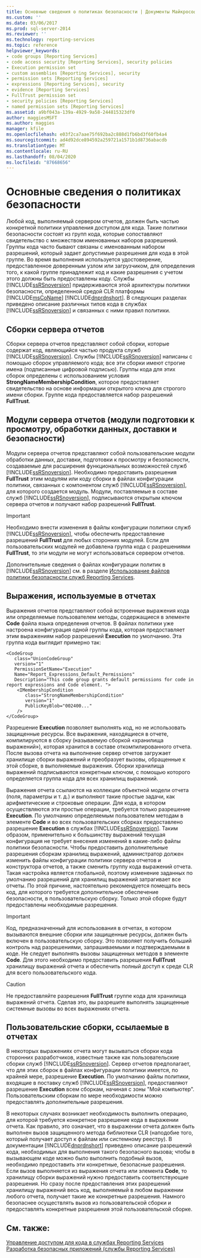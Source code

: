 ```yaml
---
title: Основные сведения о политиках безопасности | Документы Майкрософт
ms.custom: ''
ms.date: 03/06/2017
ms.prod: sql-server-2014
ms.reviewer: ''
ms.technology: reporting-services
ms.topic: reference
helpviewer_keywords:
- code groups [Reporting Services]
- code access security [Reporting Services], security policies
- Execution permission set
- custom assemblies [Reporting Services], security
- permission sets [Reporting Services]
- expressions [Reporting Services], security
- evidence [Reporting Services]
- FullTrust permission set
- security policies [Reporting Services]
- named permission sets [Reporting Services]
ms.assetid: a9bf043a-139a-4929-9a58-244815323df0
author: maggiesMSFT
ms.author: maggies
manager: kfile
ms.openlocfilehash: e03f2ca7aae75f692ba2c888d1fb6bd3f60fb4a4
ms.sourcegitcommit: ad4d92dce894592a259721a1571b1d8736abacdb
ms.translationtype: MT
ms.contentlocale: ru-RU
ms.lasthandoff: 08/04/2020
ms.locfileid: "87668656"
---
```

# <a name="understanding-security-policies"></a>Основные сведения о политиках безопасности
  Любой код, выполняемый сервером отчетов, должен быть частью конкретной политики управления доступом для кода. Такие политики безопасности состоят из групп кода, которые сопоставляют свидетельство с множеством именованных наборов разрешений. Группы кода часто бывают связаны с именованным набором разрешений, который задает допустимые разрешения для кода в этой группе. Во время выполнения используется удостоверение, предоставленное доверенным узлом или загрузчиком, для определения того, к какой группе принадлежит код и какие разрешения с учетом этого должны быть предоставлены коду. Службы [!INCLUDE[ssRSnoversion](../../../includes/ssrsnoversion-md.md)] придерживаются этой архитектуры политики безопасности, определенной средой CLR платформы [!INCLUDE[msCoName](../../../includes/msconame-md.md)] [!INCLUDE[dnprdnshort](../../../includes/dnprdnshort-md.md)]. В следующих разделах приведено описание различных типов кода в службах [!INCLUDE[ssRSnoversion](../../../includes/ssrsnoversion-md.md)] и связанных с ними правил политики.  
  
## <a name="report-server-assemblies"></a>Сборки сервера отчетов  
 Сборки сервера отчетов представляют собой сборки, которые содержат код, являющийся частью продукта служб [!INCLUDE[ssRSnoversion](../../../includes/ssrsnoversion-md.md)]. Службы [!INCLUDE[ssRSnoversion](../../../includes/ssrsnoversion-md.md)] написаны с помощью сборок управляемого кода; все эти сборки имеют строгие имена (подписанные цифровой подписью). Группы кода для этих сборок определены с использованием условия **StrongNameMembershipCondition**, которое предоставляет свидетельство на основе информации открытого ключа для строгого имени сборки. Группе кода предоставляется набор разрешений **FullTrust**.  
  
## <a name="report-server-extensions-rendering-data-delivery-and-security"></a>Модули сервера отчетов (модули подготовки к просмотру, обработки данных, доставки и безопасности)  
 Модули сервера отчетов представляют собой пользовательские модули обработки данных, доставки, подготовки к просмотру и безопасности, создаваемые для расширения функциональных возможностей служб [!INCLUDE[ssRSnoversion](../../../includes/ssrsnoversion-md.md)]. Необходимо предоставить разрешения **FullTrust** этим модулям или коду сборки в файлах конфигурации политики, связанных с компонентом служб [!INCLUDE[ssRSnoversion](../../../includes/ssrsnoversion-md.md)], для которого создается модуль. Модули, поставляемые в составе служб [!INCLUDE[ssRSnoversion](../../../includes/ssrsnoversion-md.md)], подписываются открытым ключом сервера отчетов и получают набор разрешений **FullTrust**.  
  
> [!IMPORTANT]  
>  Необходимо внести изменения в файлы конфигурации политики служб [!INCLUDE[ssRSnoversion](../../../includes/ssrsnoversion-md.md)], чтобы обеспечить предоставление разрешений **FullTrust** для любых сторонних модулей. Если для пользовательских модулей не добавлена группа кода с разрешениями **FullTrust**, то эти модули не могут использоваться сервером отчетов.  
  
 Дополнительные сведения о файлах конфигурации политик в [!INCLUDE[ssRSnoversion](../../../includes/ssrsnoversion-md.md)] см. в разделе [Использование файлов политики безопасности служб Reporting Services](using-reporting-services-security-policy-files.md).  
  
## <a name="expressions-used-in-reports"></a>Выражения, используемые в отчетах  
 Выражения отчетов представляют собой встроенные выражения кода или определяемые пользователем методы, содержащиеся в элементе **Code** файла языка определения отчетов. В файлах политики уже настроена конфигурация одной группы кода, которая предоставляет этим выражениям набор разрешений **Execution** по умолчанию. Эта группа кода выглядит примерно так:  
  
```  
<CodeGroup  
   class="UnionCodeGroup"  
   version="1"  
   PermissionSetName="Execution"  
   Name="Report_Expressions_Default_Permissions"  
   Description="This code group grants default permissions for code in report expressions and Code element. ">  
    <IMembershipCondition  
       class="StrongNameMembershipCondition"  
       version="1"  
       PublicKeyBlob="002400..."  
    />  
</CodeGroup>  
```  
  
 Разрешение **Execution** позволяет выполнять код, но не использовать защищенные ресурсы. Все выражения, находящиеся в отчете, компилируются в сборку (называемую сборкой «хранилища выражений»), которая хранится в составе откомпилированного отчета. После вызова отчета на выполнение сервер отчетов загружает хранилище сборки выражений и преобразует вызовы, обращенные к этой сборке, в выполняемые выражения. Сборки хранилища выражений подписываются конкретным ключом, с помощью которого определяется группа кода для всех хранилищ выражений.  
  
 Выражения отчета ссылаются на коллекции объектной модели отчета (поля, параметры и т. д.) и выполняют такие простые задачи, как арифметические и строковые операции. Для кода, в котором осуществляются эти простые операции, требуется только разрешение **Execution**. По умолчанию определяемым пользователем методам в элементе **Code** и во всех пользовательских сборках предоставлено разрешение **Execution** в службах [!INCLUDE[ssRSnoversion](../../../includes/ssrsnoversion-md.md)]. Таким образом, применительно к большинству выражений текущая конфигурация не требует внесения изменений в какие-либо файлы политики безопасности. Чтобы предоставить дополнительные разрешения сборкам хранилищ выражений, администратор должен изменить файлы конфигурации политики сервера отчетов и конструктора отчетов, а также сменить группу кода выражений отчета. Такая настройка является глобальной, поэтому изменение заданных по умолчанию разрешений для хранилищ выражений затрагивает все отчеты. По этой причине, настоятельно рекомендуется помещать весь код, для которого требуется дополнительное обеспечение безопасности, в пользовательскую сборку. Только этой сборке будут предоставлены необходимые разрешения.  
  
> [!IMPORTANT]  
>  Код, предназначенный для использования в отчетах, в котором вызываются внешние сборки или защищенные ресурсы, должен быть включен в пользовательскую сборку. Это позволяет получить больший контроль над разрешениями, запрашиваемыми и подтверждаемыми в коде. Не следует выполнять вызовы защищенных методов в элементе **Code**. Для этого необходимо предоставить разрешения **FullTrust** хранилищу выражений отчета и обеспечить полный доступ к среде CLR для всего пользовательского кода.  
  
> [!CAUTION]  
>  Не предоставляйте разрешения **FullTrust** группе кода для хранилища выражений отчета. Сделав это, вы разрешите выполнять защищенные системные вызовы во всех выражениях отчета.  
  
## <a name="custom-assemblies-referenced-in-reports"></a>Пользовательские сборки, ссылаемые в отчетах  
 В некоторых выражениях отчета могут вызываться сборки кода сторонних разработчиков, известные также как пользовательские сборки служб [!INCLUDE[ssRSnoversion](../../../includes/ssrsnoversion-md.md)]. Сервер отчетов предполагает, что для этих сборок в файлах конфигурации политики имеется, по крайней мере, разрешение **Execution**. По умолчанию файлы политики, входящие в поставку служб [!INCLUDE[ssRSnoversion](../../../includes/ssrsnoversion-md.md)], предоставляют разрешение **Execution** всем сборкам, начиная с зоны "Мой компьютер". Пользовательским сборкам по мере необходимости можно предоставлять дополнительные разрешения.  
  
 В некоторых случаях возникает необходимость выполнить операцию, для которой требуется конкретное разрешение кода в выражении отчета. Как правило, это означает, что в выражении отчета должен быть выполнен вызов защищенного метода библиотеки CLR (наподобие того, который получает доступ к файлам или системному реестру). В документации [!INCLUDE[dnprdnshort](../../../includes/dnprdnshort-md.md)] приведено описание разрешений кода, необходимых для выполнения такого безопасного вызова; чтобы в вызывающем коде можно было выполнить подобный вызов, необходимо предоставить эти конкретные, безопасные разрешения. Если вызов выполняется из выражения отчета или элемента **Code**, то хранилищу сборки выражений нужно предоставить соответствующие разрешения. Но сразу после предоставления этих разрешений хранилищу выражений весь код, выполняемый в любом выражении любого отчета, получает такие же конкретные разрешения. Намного безопаснее осуществлять вызов из пользовательской сборки и предоставлять конкретные разрешения этой пользовательской сборке.  
  
## <a name="see-also"></a>См. также:  
 [Управление доступом для кода в службах Reporting Services](code-access-security-in-reporting-services.md)   
 [Разработка безопасных приложений (службы Reporting Services)](secure-development-reporting-services.md)  
  
  
